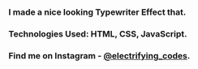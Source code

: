 ### I made a nice looking Typewriter Effect that.

### Technologies Used: HTML, CSS, JavaScript.

### Find me on Instagram - [@electrifying_codes][Instagram].

[Instagram]: https://www.instagram.com/electrifying_codes